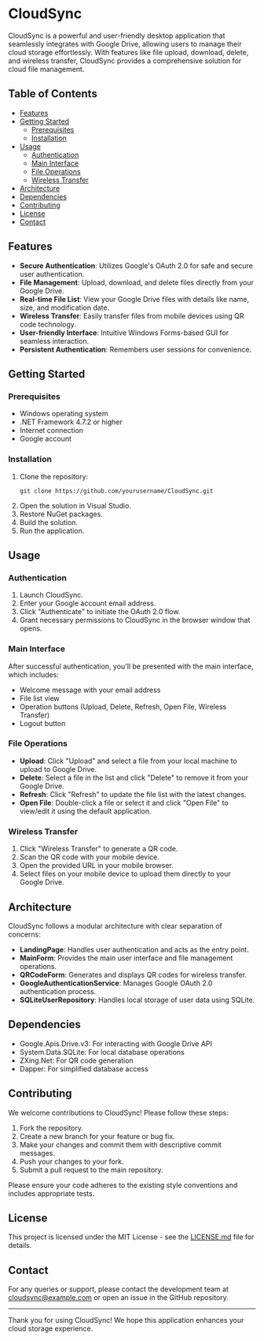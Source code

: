 # CloudSync

CloudSync is a powerful and user-friendly desktop application that seamlessly integrates with Google Drive, allowing users to manage their cloud storage effortlessly. With features like file upload, download, delete, and wireless transfer, CloudSync provides a comprehensive solution for cloud file management.

## Table of Contents

- [Features](#features)
- [Getting Started](#getting-started)
  - [Prerequisites](#prerequisites)
  - [Installation](#installation)
- [Usage](#usage)
  - [Authentication](#authentication)
  - [Main Interface](#main-interface)
  - [File Operations](#file-operations)
  - [Wireless Transfer](#wireless-transfer)
- [Architecture](#architecture)
- [Dependencies](#dependencies)
- [Contributing](#contributing)
- [License](#license)
- [Contact](#contact)

## Features

- **Secure Authentication**: Utilizes Google's OAuth 2.0 for safe and secure user authentication.
- **File Management**: Upload, download, and delete files directly from your Google Drive.
- **Real-time File List**: View your Google Drive files with details like name, size, and modification date.
- **Wireless Transfer**: Easily transfer files from mobile devices using QR code technology.
- **User-friendly Interface**: Intuitive Windows Forms-based GUI for seamless interaction.
- **Persistent Authentication**: Remembers user sessions for convenience.

## Getting Started

### Prerequisites

- Windows operating system
- .NET Framework 4.7.2 or higher
- Internet connection
- Google account

### Installation

1. Clone the repository:
   ```
   git clone https://github.com/yourusername/CloudSync.git
   ```
2. Open the solution in Visual Studio.
3. Restore NuGet packages.
4. Build the solution.
5. Run the application.

## Usage

### Authentication

1. Launch CloudSync.
2. Enter your Google account email address.
3. Click "Authenticate" to initiate the OAuth 2.0 flow.
4. Grant necessary permissions to CloudSync in the browser window that opens.

### Main Interface

After successful authentication, you'll be presented with the main interface, which includes:

- Welcome message with your email address
- File list view
- Operation buttons (Upload, Delete, Refresh, Open File, Wireless Transfer)
- Logout button

### File Operations

- **Upload**: Click "Upload" and select a file from your local machine to upload to Google Drive.
- **Delete**: Select a file in the list and click "Delete" to remove it from your Google Drive.
- **Refresh**: Click "Refresh" to update the file list with the latest changes.
- **Open File**: Double-click a file or select it and click "Open File" to view/edit it using the default application.

### Wireless Transfer

1. Click "Wireless Transfer" to generate a QR code.
2. Scan the QR code with your mobile device.
3. Open the provided URL in your mobile browser.
4. Select files on your mobile device to upload them directly to your Google Drive.

## Architecture

CloudSync follows a modular architecture with clear separation of concerns:

- **LandingPage**: Handles user authentication and acts as the entry point.
- **MainForm**: Provides the main user interface and file management operations.
- **QRCodeForm**: Generates and displays QR codes for wireless transfer.
- **GoogleAuthenticationService**: Manages Google OAuth 2.0 authentication process.
- **SQLiteUserRepository**: Handles local storage of user data using SQLite.

## Dependencies

- Google.Apis.Drive.v3: For interacting with Google Drive API
- System.Data.SQLite: For local database operations
- ZXing.Net: For QR code generation
- Dapper: For simplified database access

## Contributing

We welcome contributions to CloudSync! Please follow these steps:

1. Fork the repository.
2. Create a new branch for your feature or bug fix.
3. Make your changes and commit them with descriptive commit messages.
4. Push your changes to your fork.
5. Submit a pull request to the main repository.

Please ensure your code adheres to the existing style conventions and includes appropriate tests.

## License

This project is licensed under the MIT License - see the [LICENSE.md](LICENSE.md) file for details.

## Contact

For any queries or support, please contact the development team at cloudsync@example.com or open an issue in the GitHub repository.

---

Thank you for using CloudSync! We hope this application enhances your cloud storage experience.
